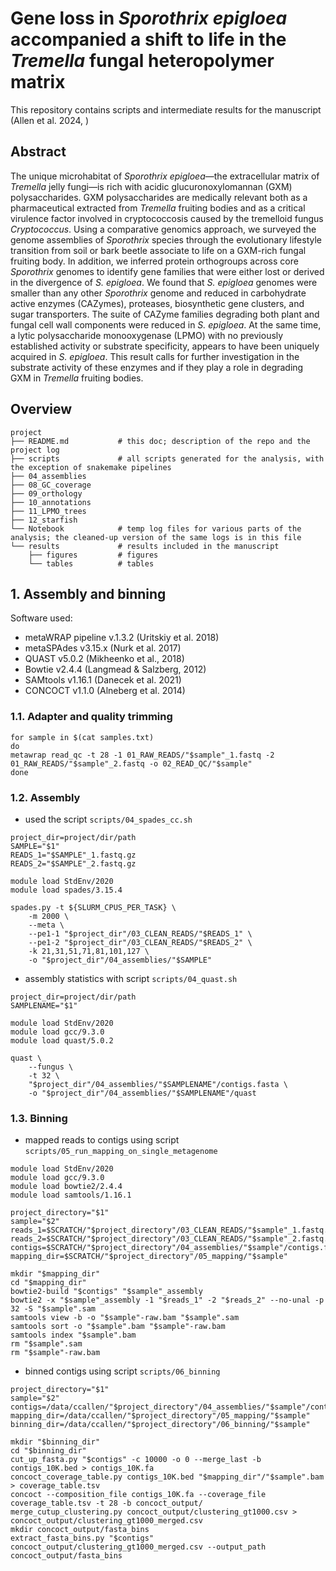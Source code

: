 # Gene loss in *Sporothrix epigloea* accompanied a shift to life in the *Tremella* fungal heteropolymer matrix

This repository contains scripts and intermediate results for the manuscript (Allen et al. 2024, <journal>)

## Abstract
The unique microhabitat of *Sporothrix epigloea*—the extracellular matrix of *Tremella* jelly fungi—is rich with acidic glucuronoxylomannan (GXM) polysaccharides.  GXM polysaccharides are medically relevant both as a pharmaceutical extracted from *Tremella* fruiting bodies and as a critical virulence factor involved in cryptococcosis caused by the tremelloid fungus *Cryptococcus*.  Using a comparative genomics approach, we surveyed the genome assemblies of *Sporothrix* species through the evolutionary lifestyle transition from soil or bark beetle associate to life on a GXM-rich fungal fruiting body.  In addition, we inferred protein orthogroups across core *Sporothrix* genomes to identify gene families that were either lost or derived in the divergence of *S. epigloea*.  We found that *S. epigloea* genomes were smaller than any other *Sporothrix* genome and reduced in carbohydrate active enzymes (CAZymes), proteases, biosynthetic gene clusters, and sugar transporters.  The suite of CAZyme families degrading both plant and fungal cell wall components were reduced in *S. epigloea*.  At the same time, a lytic polysaccharide monooxygenase (LPMO) with no previously established activity or substrate specificity, appears to have been uniquely acquired in *S. epigloea*.  This result calls for further investigation in the substrate activity of these enzymes and if they play a role in degrading GXM in *Tremella* fruiting bodies.


## Overview
```
project
├── README.md			# this doc; description of the repo and the project log
├── scripts				# all scripts generated for the analysis, with the exception of snakemake pipelines
├── 04_assemblies		
├── 08_GC_coverage		
├── 09_orthology
├── 10_annotations		
├── 11_LPMO_trees
├── 12_starfish			
└── Notebook 			# temp log files for various parts of the analysis; the cleaned-up version of the same logs is in this file
└── results 			# results included in the manuscript
    ├── figures 		# figures
    └── tables 			# tables
```

## 1. Assembly and binning
Software used:
* metaWRAP pipeline v.1.3.2 (Uritskiy et al. 2018)
* metaSPAdes v3.15.x (Nurk et al. 2017)
* QUAST v5.0.2 (Mikheenko et al., 2018)
* Bowtie v2.4.4 (Langmead & Salzberg, 2012)
* SAMtools v1.16.1 (Danecek et al. 2021)
* CONCOCT v1.1.0 (Alneberg et al. 2014)

### 1.1. Adapter and quality trimming
```
for sample in $(cat samples.txt)
do
metawrap read_qc -t 28 -1 01_RAW_READS/"$sample"_1.fastq -2 01_RAW_READS/"$sample"_2.fastq -o 02_READ_QC/"$sample"
done
```
### 1.2. Assembly

* used the script `scripts/04_spades_cc.sh`
```
project_dir=project/dir/path
SAMPLE="$1"
READS_1="$SAMPLE"_1.fastq.gz
READS_2="$SAMPLE"_2.fastq.gz

module load StdEnv/2020
module load spades/3.15.4

spades.py -t ${SLURM_CPUS_PER_TASK} \
    -m 2000 \
    --meta \
    --pe1-1 "$project_dir"/03_CLEAN_READS/"$READS_1" \
    --pe1-2 "$project_dir"/03_CLEAN_READS/"$READS_2" \
    -k 21,31,51,71,81,101,127 \
    -o "$project_dir"/04_assemblies/"$SAMPLE"
```

* assembly statistics with script `scripts/04_quast.sh`

```
project_dir=project/dir/path
SAMPLENAME="$1"

module load StdEnv/2020
module load gcc/9.3.0
module load quast/5.0.2

quast \
    --fungus \
    -t 32 \
    "$project_dir"/04_assemblies/"$SAMPLENAME"/contigs.fasta \
    -o "$project_dir"/04_assemblies/"$SAMPLENAME"/quast
```

### 1.3.  Binning

* mapped reads to contigs using script `scripts/05_run_mapping_on_single_metagenome`
```
module load StdEnv/2020
module load gcc/9.3.0
module load bowtie2/2.4.4
module load samtools/1.16.1

project_directory="$1"
sample="$2"
reads_1=$SCRATCH/"$project_directory"/03_CLEAN_READS/"$sample"_1.fastq.gz
reads_2=$SCRATCH/"$project_directory"/03_CLEAN_READS/"$sample"_2.fastq.gz
contigs=$SCRATCH/"$project_directory"/04_assemblies/"$sample"/contigs.fasta
mapping_dir=$SCRATCH/"$project_directory"/05_mapping/"$sample"

mkdir "$mapping_dir"
cd "$mapping_dir"
bowtie2-build "$contigs" "$sample"_assembly
bowtie2 -x "$sample"_assembly -1 "$reads_1" -2 "$reads_2" --no-unal -p 32 -S "$sample".sam
samtools view -b -o "$sample"-raw.bam "$sample".sam
samtools sort -o "$sample".bam "$sample"-raw.bam
samtools index "$sample".bam
rm "$sample".sam
rm "$sample"-raw.bam
```

* binned contigs using script `scripts/06_binning`
```
project_directory="$1"
sample="$2"
contigs=/data/ccallen/"$project_directory"/04_assemblies/"$sample"/contigs.fasta
mapping_dir=/data/ccallen/"$project_directory"/05_mapping/"$sample"
binning_dir=/data/ccallen/"$project_directory"/06_binning/"$sample"

mkdir "$binning_dir"
cd "$binning_dir"
cut_up_fasta.py "$contigs" -c 10000 -o 0 --merge_last -b contigs_10K.bed > contigs_10K.fa
concoct_coverage_table.py contigs_10K.bed "$mapping_dir"/"$sample".bam > coverage_table.tsv
concoct --composition_file contigs_10K.fa --coverage_file coverage_table.tsv -t 28 -b concoct_output/
merge_cutup_clustering.py concoct_output/clustering_gt1000.csv > concoct_output/clustering_gt1000_merged.csv
mkdir concoct_output/fasta_bins
extract_fasta_bins.py "$contigs" concoct_output/clustering_gt1000_merged.csv --output_path concoct_output/fasta_bins
```
